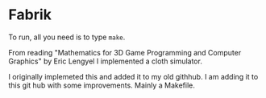 # Fabrik 

To run, all you need is to type `make`.

From reading "Mathematics for 3D Game Programming and Computer Graphics" by Eric Lengyel I implemented a cloth simulator.

I originally implemeted this and added it to my old githhub. I am adding it to this git hub with some improvements. Mainly a Makefile.


